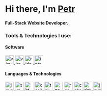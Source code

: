 # Hi there, I'm [Petr](https://dortwess.com/)

#### Full-Stack Website Developer.

### Tools & Technologies I use:

#### Software

<a href="https://code.visualstudio.com/" target="_blank" rel="noreferrer">
  <img src="https://cdn.dortwess.com/github/icons/visualstudiocode.png" alt="visualstudiocode" width="28px" height="28px">
</a>
<a href="https://visualstudio.microsoft.com/" target="_blank" rel="noreferrer">
  <img src="https://cdn.dortwess.com/github/icons/visualstudio.png" alt="visualstudio" width="28px" height="28px">
</a>
<a href="https://www.jetbrains.com/rider" target="_blank" rel="noreferrer">
  <img src="https://cdn.dortwess.com/github/icons/rider.png" alt="rider" width="28px" height="28px">
</a>
<a href="https://www.jetbrains.com/idea" target="_blank" rel="noreferrer">
  <img src="https://cdn.dortwess.com/github/icons/intellijidea.png" alt="intellijidea" width="28px" height="28px">
</a>

#### Languages & Technologies

<a href="https://developer.mozilla.org/en-US/docs/Web/JavaScript" target="_blank" rel="noreferrer"> 
  <img src="https://cdn.dortwess.com/github/icons/javascript.png" alt="javascript" width="28px" height="28px"/> 
</a> 
<a href="https://www.typescriptlang.org/" target="_blank" rel="noreferrer"> 
  <img src="https://cdn.dortwess.com/github/icons/typescript.png" alt="typescript" width="28px" height="28px"/> 
</a> 
<a href="https://www.w3.org/html/" target="_blank" rel="noreferrer"> 
  <img src="https://cdn.dortwess.com/github/icons/html5.png" alt="html5" width="28px" height="28px"/> 
</a> 
<a href="https://www.w3schools.com/css/" target="_blank" rel="noreferrer"> 
  <img src="https://cdn.dortwess.com/github/icons/css3.png" alt="css3" width="28px" height="28px"/> 
</a> 
<a href="https://tailwindcss.com/" target="_blank" rel="noreferrer"> 
  <img src="https://cdn.dortwess.com/github/icons/tailwindcss.png" alt="tailwind" width="28px" height="28px"/> 
</a> 
<a href="https://nextjs.org/" target="_blank" rel="noreferrer"> 
  <img src="https://cdn.dortwess.com/github/icons/nextjs.png" alt="nextjs" width="28px" height="28px"/> 
</a> 
<a href="https://reactjs.org/" target="_blank" rel="noreferrer"> 
  <img src="https://cdn.dortwess.com/github/icons/reactjs.png" alt="react" width="28px" height="28px"/> 
</a> 
<a href="https://www.w3schools.com/cs/" target="_blank" rel="noreferrer"> 
  <img src="https://cdn.dortwess.com/github/icons/csharp.png" alt="csharp" width="28px" height="28px"/> 
</a> 
<a href="https://dotnet.microsoft.com/" target="_blank" rel="noreferrer"> 
  <img src="https://cdn.dortwess.com/github/icons/dotnet.png" alt="dotnet" width="28px" height="28px"/> 
</a>
<a href="https://www.java.com" target="_blank" rel="noreferrer">
  <img src="https://cdn.dortwess.com/github/icons/java.png" alt="java" width="28px" height="28px"/> 
</a>
